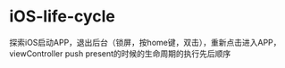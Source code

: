 # iOS-life-cycle
探索iOS启动APP，退出后台（锁屏，按home键，双击），重新点击进入APP，viewController push present的时候的生命周期的执行先后顺序
